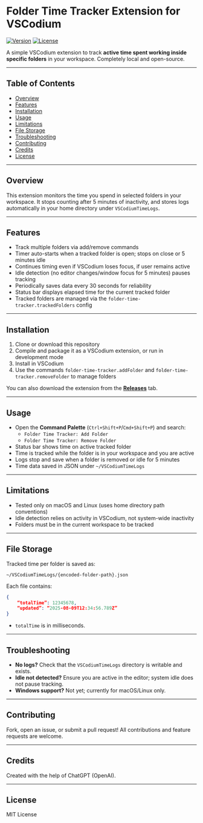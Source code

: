 # Folder Time Tracker Extension for VSCodium

[![Version](https://img.shields.io/badge/version-0.0.2-blue.svg)](https://github.com/purplebyte24/timetracker/releases)
[![License](https://img.shields.io/badge/license-MIT-green.svg)](https://github.com/purplebyte24/timetracker/?tab=MIT-1-ov-file)


A simple VSCodium extension to track **active time spent working inside specific folders** in your workspace. Completely local and open-source.

---

## Table of Contents
- [Overview](#overview)
- [Features](#features)
- [Installation](#installation)
- [Usage](#usage)
- [Limitations](#limitations)
- [File Storage](#file-storage)
- [Troubleshooting](#troubleshooting)
- [Contributing](#contributing)
- [Credits](#credits)
- [License](#license)

---

## Overview

This extension monitors the time you spend in selected folders in your workspace. It stops counting after 5 minutes of inactivity, and stores logs automatically in your home directory under `VSCodiumTimeLogs`.

---

## Features

- Track multiple folders via add/remove commands
- Timer auto-starts when a tracked folder is open; stops on close or 5 minutes idle
- Continues timing even if VSCodium loses focus, if user remains active
- Idle detection (no editor changes/window focus for 5 minutes) pauses tracking
- Periodically saves data every 30 seconds for reliability
- Status bar displays elapsed time for the current tracked folder
- Tracked folders are managed via the `folder-time-tracker.trackedFolders` config

---

## Installation

1. Clone or download this repository
2. Compile and package it as a VSCodium extension, or run in development mode
3. Install in VSCodium
4. Use the commands `folder-time-tracker.addFolder` and `folder-time-tracker.removeFolder` to manage folders

You can also download the extension from the [**Releases**](https://github.com/purplebyte24/TimeTracker/releases) tab.

---

## Usage

- Open the **Command Palette** (`Ctrl+Shift+P`/`Cmd+Shift+P`) and search:
  - `Folder Time Tracker: Add Folder`
  - `Folder Time Tracker: Remove Folder`
- Status bar shows time on active tracked folder
- Time is tracked while the folder is in your workspace and you are active
- Logs stop and save when a folder is removed or idle for 5 minutes
- Time data saved in JSON under `~/VSCodiumTimeLogs`

---

## Limitations

- Tested only on macOS and Linux (uses home directory path conventions)
- Idle detection relies on activity in VSCodium, not system-wide inactivity
- Folders must be in the current workspace to be tracked

---

## File Storage

Tracked time per folder is saved as:

`~/VSCodiumTimeLogs/{encoded-folder-path}.json`

Each file contains:
```json
{
    “totalTime”: 12345678,
    “updated”: “2025-08-09T12:34:56.789Z”
}
```
- `totalTime` is in milliseconds.

---

## Troubleshooting

- **No logs?** Check that the `VSCodiumTimeLogs` directory is writable and exists.
- **Idle not detected?** Ensure you are active in the editor; system idle does not pause tracking.
- **Windows support?** Not yet; currently for macOS/Linux only.

---

## Contributing

Fork, open an issue, or submit a pull request! All contributions and feature requests are welcome.

---

## Credits

Created with the help of ChatGPT (OpenAI).

---

## License

MIT License
